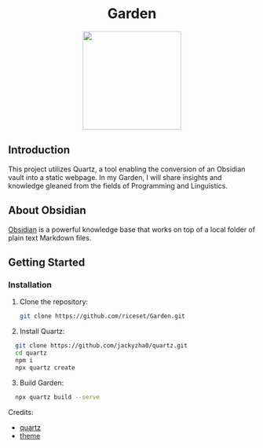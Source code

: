 <h1 align="center">
    Garden
</h1>

<p align="center">
    <img src="https://github.com/riceset/Garden/assets/48802655/73604d60-292e-40c1-b6c6-d135b248599d" width=200 height=200/>
</p>

## Introduction

This project utilizes Quartz, a tool enabling the conversion of an Obsidian vault into a static webpage. In my Garden, I will share insights and knowledge gleaned from the fields of Programming and Linguistics.

## About Obsidian

[Obsidian](https://obsidian.md/) is a powerful knowledge base that works on top of a local folder of plain text Markdown files.

## Getting Started

### Installation

1. Clone the repository:
   ```bash
   git clone https://github.com/riceset/Garden.git
   ```

2. Install Quartz:
  ```bash
    git clone https://github.com/jackyzha0/quartz.git
    cd quartz
    npm i
    npx quartz create
```

3. Build Garden:
  ```bash
    npx quartz build --serve
```

Credits:
- [quartz](https://quartz.jzhao.xyz/)
- [theme](https://github.com/freenandes/topo-da-mente)
